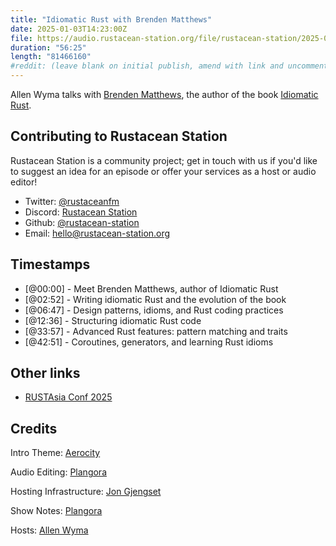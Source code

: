 ```yaml
---
title: "Idiomatic Rust with Brenden Matthews"
date: 2025-01-03T14:23:00Z
file: https://audio.rustacean-station.org/file/rustacean-station/2025-01-03-brenden-matthews.mp3
duration: "56:25"
length: "81466160"
#reddit: (leave blank on initial publish, amend with link and uncomment this line after Reddit thread has been posted)
---
```

Allen Wyma talks with [Brenden Matthews](https://brndn.io/), the author of the book [Idiomatic Rust](https://www.manning.com/books/idiomatic-rust).

## Contributing to Rustacean Station

Rustacean Station is a community project; get in touch with us if you'd like to suggest an idea for an episode or offer your services as a host or audio editor!

- Twitter: [@rustaceanfm](https://twitter.com/rustaceanfm)
- Discord: [Rustacean Station](https://discord.gg/cHc3Gyc)
- Github: [@rustacean-station](https://github.com/rustacean-station/)
- Email: [hello@rustacean-station.org](mailto:hello@rustacean-station.org)

## Timestamps 
- [@00:00] - Meet Brenden Matthews, author of Idiomatic Rust
- [@02:52] - Writing idiomatic Rust and the evolution of the book
- [@06:47] - Design patterns, idioms, and Rust coding practices
- [@12:36] - Structuring idiomatic Rust code
- [@33:57] - Advanced Rust features: pattern matching and traits
- [@42:51] - Coroutines, generators, and learning Rust idioms

## Other links
- [RUSTAsia Conf 2025](https://www.rustasiaconf.com/?utm_source=podcast&utm_medium=rustacean-station&utm_campaign=2025-01-03-brenden-matthews)

## Credits
Intro Theme: [Aerocity](https://twitter.com/AerocityMusic)

Audio Editing: [Plangora](https://twitter.com/plangora)

Hosting Infrastructure: [Jon Gjengset](https://twitter.com/jonhoo/)

Show Notes: [Plangora](https://twitter.com/plangora)

Hosts: [Allen Wyma](https://twitter.com/allenwyma)
